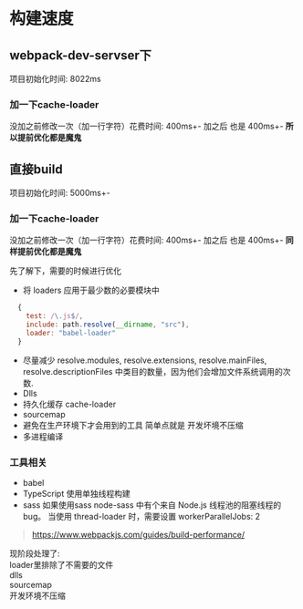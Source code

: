 # 构建速度

## webpack-dev-servser下  
项目初始化时间: 8022ms  
### 加一下cache-loader 
没加之前修改一次（加一行字符）花费时间: 400ms+-
加之后 也是 400ms+-
**所以提前优化都是魔鬼** 

## 直接build
项目初始化时间: 5000ms+-  
### 加一下cache-loader 
没加之前修改一次（加一行字符）花费时间: 400ms+-
加之后 也是 400ms+-
**同样提前优化都是魔鬼** 

先了解下，需要的时候进行优化  
- 将 loaders 应用于最少数的必要模块中  
``` javascript  
  {
    test: /\.js$/,
    include: path.resolve(__dirname, "src"),
    loader: "babel-loader"
  }
```
- 尽量减少 resolve.modules, resolve.extensions, resolve.mainFiles, resolve.descriptionFiles 中类目的数量，因为他们会增加文件系统调用的次数.  
- Dlls  
- 持久化缓存 cache-loader  
- sourcemap  
- 避免在生产环境下才会用到的工具 简单点就是 开发坏境不压缩  
- 多进程编译  

### 工具相关  
- babel  
- TypeScript 使用单独线程构建  
- sass 如果使用sass node-sass 中有个来自 Node.js 线程池的阻塞线程的 bug。 当使用 thread-loader 时，需要设置 workerParallelJobs: 2

> https://www.webpackjs.com/guides/build-performance/  

现阶段处理了:  
loader里排除了不需要的文件  
dlls  
sourcemap  
开发环境不压缩  